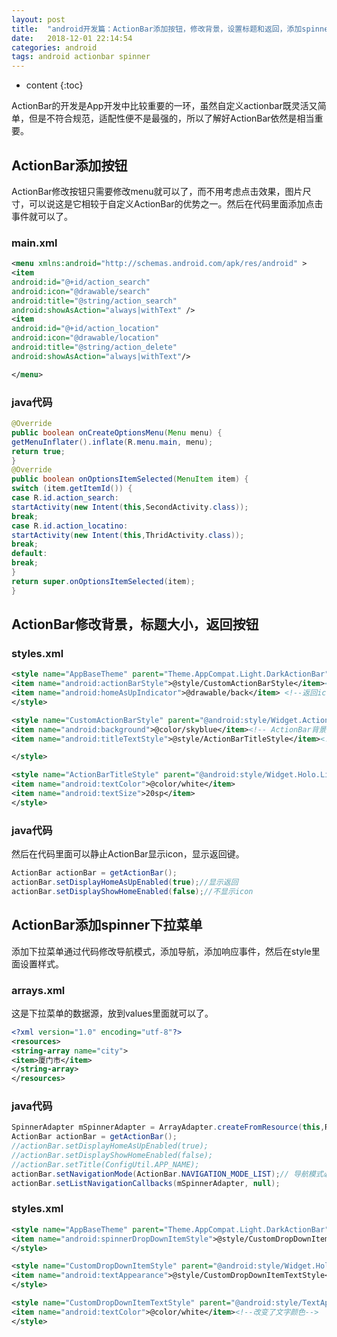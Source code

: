 ```yaml
---
layout: post
title:  "android开发篇：ActionBar添加按钮，修改背景，设置标题和返回，添加spinner"
date:   2018-12-01 22:14:54
categories: android
tags: android actionbar spinner
---
```


* content
{:toc}

ActionBar的开发是App开发中比较重要的一环，虽然自定义actionbar既灵活又简单，但是不符合规范，适配性便不是最强的，所以了解好ActionBar依然是相当重要。





## ActionBar添加按钮

ActionBar修改按钮只需要修改menu就可以了，而不用考虑点击效果，图片尺寸，可以说这是它相较于自定义ActionBar的优势之一。然后在代码里面添加点击事件就可以了。

### main.xml

``` xml
<menu xmlns:android="http://schemas.android.com/apk/res/android" >
<item   
android:id="@+id/action_search"   
android:icon="@drawable/search"  
android:title="@string/action_search"  
android:showAsAction="always|withText" />  
<item
android:id="@+id/action_location"
android:icon="@drawable/location"
android:title="@string/action_delete"
android:showAsAction="always|withText"/>

</menu>
```


### java代码

``` java
@Override
public boolean onCreateOptionsMenu(Menu menu) {
getMenuInflater().inflate(R.menu.main, menu);
return true;
}
@Override
public boolean onOptionsItemSelected(MenuItem item) {
switch (item.getItemId()) {
case R.id.action_search:
startActivity(new Intent(this,SecondActivity.class));
break;
case R.id.action_locatino:
startActivity(new Intent(this,ThridActivity.class));
break;
default:
break;
}
return super.onOptionsItemSelected(item);
}
```

## ActionBar修改背景，标题大小，返回按钮

### styles.xml

``` xml
<style name="AppBaseTheme" parent="Theme.AppCompat.Light.DarkActionBar">
<item name="android:actionBarStyle">@style/CustomActionBarStyle</item><!--ActionBar样式-->
<item name="android:homeAsUpIndicator">@drawable/back</item> <!--返回icon-->  
</style>

<style name="CustomActionBarStyle" parent="@android:style/Widget.ActionBar">
<item name="android:background">@color/skyblue</item><!-- ActionBar背景颜色 -->
<item name="android:titleTextStyle">@style/ActionBarTitleStyle</item><!-- ActionBar文字样式 -->

</style>    

<style name="ActionBarTitleStyle" parent="@android:style/Widget.Holo.Light">
<item name="android:textColor">@color/white</item>
<item name="android:textSize">20sp</item>
</style>
```

### java代码
然后在代码里面可以静止ActionBar显示icon，显示返回键。

``` java
ActionBar actionBar = getActionBar();
actionBar.setDisplayHomeAsUpEnabled(true);//显示返回
actionBar.setDisplayShowHomeEnabled(false);//不显示icon
```
## ActionBar添加spinner下拉菜单
添加下拉菜单通过代码修改导航模式，添加导航，添加响应事件，然后在style里面设置样式。

### arrays.xml
这是下拉菜单的数据源，放到values里面就可以了。

``` xml
<?xml version="1.0" encoding="utf-8"?>
<resources>
<string-array name="city">
<item>厦门市</item>
</string-array> 
</resources>   
```
### java代码
``` java
SpinnerAdapter mSpinnerAdapter = ArrayAdapter.createFromResource(this,R.array.city,android.R.layout.simple_spinner_dropdown_item);
ActionBar actionBar = getActionBar();
//actionBar.setDisplayHomeAsUpEnabled(true);
//actionBar.setDisplayShowHomeEnabled(false);
//actionBar.setTitle(ConfigUtil.APP_NAME);
actionBar.setNavigationMode(ActionBar.NAVIGATION_MODE_LIST);// 导航模式必须设为NAVIGATION_MODE_LIST
actionBar.setListNavigationCallbacks(mSpinnerAdapter, null);
```
### styles.xml

``` xml
<style name="AppBaseTheme" parent="Theme.AppCompat.Light.DarkActionBar">
<item name="android:spinnerDropDownItemStyle">@style/CustomDropDownItemStyle</item>
</style>

<style name="CustomDropDownItemStyle" parent="@android:style/Widget.Holo.DropDownItem.Spinner"><!--改变了spinner样式-->
<item name="android:textAppearance">@style/CustomDropDownItemTextStyle</item>
</style>

<style name="CustomDropDownItemTextStyle" parent="@android:style/TextAppearance.DeviceDefault.Large"><!--改变了文字样式-->
<item name="android:textColor">@color/white</item><!--改变了文字颜色-->
</style>
```
